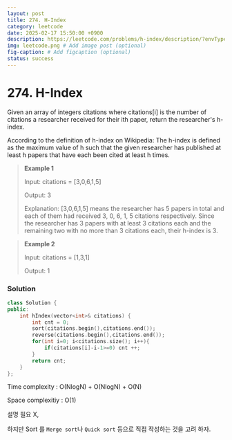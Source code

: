 ```yaml
---
layout: post
title: 274. H-Index
category: leetcode
date: 2025-02-17 15:50:00 +0900
description: https://leetcode.com/problems/h-index/description/?envType=study-plan-v2&envId=top-interview-150
img: leetcode.png # Add image post (optional)
fig-caption: # Add figcaption (optional)
status: success
---
```


# 274. H-Index

Given an array of integers citations where citations[i] is the number of citations a researcher received for their ith paper, return the researcher's h-index.

According to the definition of h-index on Wikipedia: The h-index is defined as the maximum value of h such that the given researcher has published at least h papers that have each been cited at least h times.

 

> **Example 1**
> 
> Input: citations = [3,0,6,1,5]
> 
> Output: 3
> 
> Explanation: [3,0,6,1,5] means the researcher has 5 papers in total and each of them had received 3, 0, 6, 1, 5 citations respectively.
Since the researcher has 3 papers with at least 3 citations each and the remaining two with no more than 3 citations each, their h-index is 3.


> **Example 2**
> 
> Input: citations = [1,3,1]
> 
> Output: 1


### Solution 

```cpp
class Solution {
public:
    int hIndex(vector<int>& citations) {
        int cnt = 0;
        sort(citations.begin(),citations.end());
        reverse(citations.begin(),citations.end());
        for(int i=0; i<citations.size(); i++){
            if(citations[i]-i-1>=0) cnt ++;
        }
        return cnt;
    }
};
```

Time complexity : O(NlogN) + O(NlogN) + O(N)

Space complexitiy : O(1)

설명 필요 X, 

하지만 Sort 를 `Merge sort`나 `Quick sort` 등으로 직접 작성하는 것을 고려 하자.
